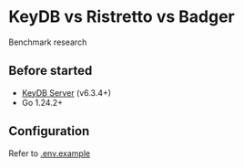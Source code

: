 # KeyDB vs Ristretto vs Badger
Benchmark research

## Before started
 - [KeyDB Server](https://docs.keydb.dev/docs/open-source-getting-started) (v6.3.4+)
 - Go 1.24.2+

## Configuration
Refer to [.env.example](.env.example)
